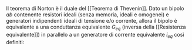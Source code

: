 Il teorema di Norton è il duale del [[Teorema di Thevenin]]. 
Dato un bipolo $ab$ contenente resistori ideali (senza memoria, ideali e omogenei) e generatori indipendenti ideali di tensione e/o corrente, allora il bipolo è equivalente a una conduttanza equivalente $G_{eq}$ (inversa della [[Resistenza equivalente]]) in parallelo a un generatore di corrente equivalente $i_{eq}$ così definiti:

